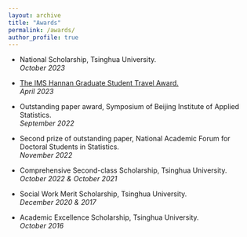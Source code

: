```yaml
---
layout: archive
title: "Awards"
permalink: /awards/
author_profile: true
---
```


- National Scholarship, Tsinghua University. <br>
_October 2023_

- [The IMS Hannan Graduate Student Travel Award.](https://imstat.org/2023/04/22/2023-hannan-graduate-student-travel-award-recipients-announced/) <br>
_April 2023_
	
- Outstanding paper award, Symposium of Beijing Institute of Applied Statistics. <br>
_September 2022_
	
- Second prize of outstanding paper, National Academic Forum for Doctoral Students in Statistics. <br>
_November 2022_
	
- Comprehensive Second-class Scholarship, Tsinghua University. <br>
_October 2022 & October 2021_
	
- Social Work Merit Scholarship, Tsinghua University. <br>
_December 2020 & 2017_
	
- Academic Excellence Scholarship, Tsinghua University. <br>
_October 2016_

